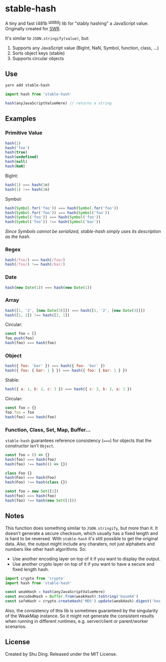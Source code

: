 # stable-hash

A tiny and fast (481b <sup>[unpkg](https://unpkg.com/stable-hash@0.0.3/dist/index.mjs)</sup>) lib for "stably hashing" a JavaScript value. Originally created for [SWR](https://github.com/vercel/swr).

It's similar to `JSON.stringify(value)`, but:
1. Supports any JavaScript value (BigInt, NaN, Symbol, function, class, ...)
2. Sorts object keys (stable)
3. Supports circular objects

## Use

```bash
yarn add stable-hash
```

```js
import hash from 'stable-hash'

hash(anyJavaScriptValueHere) // returns a string
```

## Examples

### Primitive Value

```js
hash(1)
hash('foo')
hash(true)
hash(undefined)
hash(null)
hash(NaN)
```

BigInt:

```js
hash(1) === hash(1n)
hash(1) !== hash(2n)
```

Symbol:

```js
hash(Symbol.for('foo')) === hash(Symbol.for('foo'))
hash(Symbol.for('foo')) === hash(Symbol('foo'))
hash(Symbol('foo')) === hash(Symbol('foo'))
hash(Symbol('foo')) !== hash(Symbol('bar'))
```

_Since Symbols cannot be serialized, stable-hash simply uses its description as the hash._

### Regex

```js
hash(/foo/) === hash(/foo/)
hash(/foo/) !== hash(/bar/)
```

### Date

```js
hash(new Date(1)) === hash(new Date(1))
```

### Array

```js
hash([1, '2', [new Date(3)]]) === hash([1, '2', [new Date(3)]])
hash([1, 2]) !== hash([2, 1])
```

Circular:

```js
const foo = []
foo.push(foo)
hash(foo) === hash(foo)
```

### Object

```js
hash({ foo: 'bar' }) === hash({ foo: 'bar' })
hash({ foo: { bar: 1 } }) === hash({ foo: { bar: 1 } })
```

Stable:

```js
hash({ a: 1, b: 2, c: 3 }) === hash({ c: 3, b: 2, a: 1 })
```

Circular:

```js
const foo = {}
foo.foo = foo
hash(foo) === hash(foo)
```

### Function, Class, Set, Map, Buffer...

`stable-hash` guarantees reference consistency (`===`) for objects that the constructor isn't `Object`.

```js
const foo = () => {}
hash(foo) === hash(foo)
hash(foo) !== hash(() => {})
```

```js
class Foo {}
hash(Foo) === hash(Foo)
hash(Foo) !== hash(class {})
```

```js
const foo = new Set([1])
hash(foo) === hash(foo)
hash(foo) !== hash(new Set([1]))
```

## Notes

This function does something similar to `JSON.stringify`, but more than it. It doesn't generate a secure checksum, which usually has a fixed length and is hard to be reversed. With `stable-hash` it's still possible to get the original data. Also, the output might include any charaters, not just alphabets and numbers like other hash algorithms. So:

- Use another encoding layer on top of it if you want to display the output. 
- Use another crypto layer on top of it if you want to have a secure and fixed length hash.

```js
import crypto from 'crypto'
import hash from 'stable-hash'

const weakHash = hash(anyJavaScriptValueHere)
const encodedHash = Buffer.from(weakHash).toString('base64')
const safeHash = crypto.createHash('MD5').update(weakHash).digest('hex')
```

Also, the consistency of this lib is sometimes guaranteed by the singularity of the WeakMap instance. So it might not generate the consistent results when running in different runtimes, e.g. server/client or parent/worker scenarios.

## License

Created by Shu Ding. Released under the MIT License.
